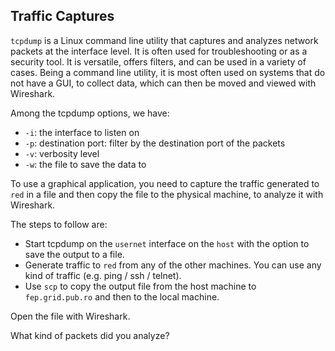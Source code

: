 ## Traffic Captures

`tcpdump` is a Linux command line utility that captures and analyzes network packets at the interface level. It is often used for troubleshooting or as a security tool. It is versatile, offers filters, and can be used in a variety of cases. Being a command line utility, it is most often used on systems that do not have a GUI, to collect data, which can then be moved and viewed with Wireshark.

Among the tcpdump options, we have:
- `-i`: the interface to listen on
- `-p`: destination port: filter by the destination port of the packets
- `-v`: verbosity level
- `-w`: the file to save the data to

To use a graphical application, you need to capture the traffic generated to `red` in a file and then copy the file to the physical machine, to analyze it with Wireshark.

The steps to follow are:
- Start tcpdump on the `usernet` interface on the `host` with the option to save the output to a file.
- Generate traffic to `red` from any of the other machines. You can use any kind of traffic (e.g. ping / ssh / telnet).
- Use `scp` to copy the output file from the host machine to `fep.grid.pub.ro` and then to the local machine.

Open the file with Wireshark.

What kind of packets did you analyze?
